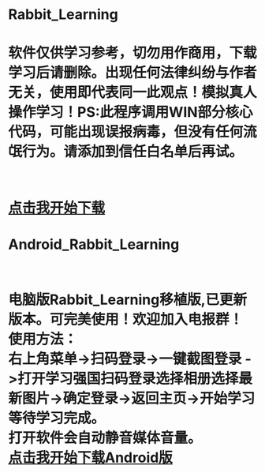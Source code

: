# Rabbit_Learning
<h1>软件仅供学习参考，切勿用作商用，下载学习后请删除。出现任何法律纠纷与作者无关，使用即代表同一此观点！模拟真人操作学习！PS:此程序调用WIN部分核心代码，可能出现误报病毒，但没有任何流氓行为。请添加到信任白名单后再试。<h1><br>
<a href="https://raw.githubusercontent.com/DyingLight12/Rabbit_Learning/master/RabbitLearning.exe">点击我开始下载</a>
<h1>Android_Rabbit_Learning<h1><br>
电脑版Rabbit_Learning移植版,已更新版本。可完美使用！欢迎加入电报群！<br>
  使用方法：<br>
  右上角菜单->扫码登录->一键截图登录 ->打开学习强国扫码登录选择相册选择最新图片->确定登录->返回主页->开始学习等待学习完成。<br>
  打开软件会自动静音媒体音量。<br>
  <a href="https://github.com/DyingLight12/Rabbit_Learning/releases/download/">点击我开始下载Android版</a>
